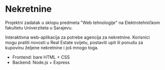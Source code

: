 # Nekretnine
Projektni zadatak u sklopu predmeta "Web tehnologije" na Elektrotehničkom fakultetu Univerziteta u Sarajevu.

Interaktivna web-aplikacija za potrebe agencija za nekretnine. Korisnici mogu pratiti novosti u Real Estate svijetu, postaviti upit ili 
ponudu za kupovinu željene nekretnine i još mnogo toga.

* Frontend: bare HTML + CSS
* Backend: Node.js + Express
